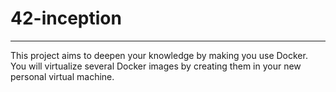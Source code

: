# 42-inception

_______________

This project aims to deepen your knowledge by making you use Docker. You will virtualize several Docker images by creating them in your new personal virtual machine.
